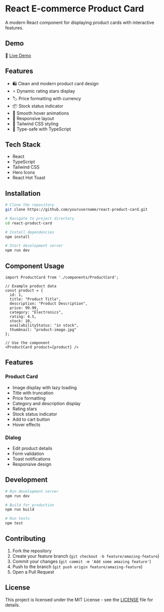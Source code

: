 # React E-commerce Product Card

A modern React component for displaying product cards with interactive features.

## Demo

🚀 [Live Demo](https://diploama-task1.netlify.app/)

## Features

- 🛍️ Clean and modern product card design
- ⭐ Dynamic rating stars display
- 🏷️ Price formatting with currency
- 📦 Stock status indicator
- 🔄 Smooth hover animations
- 📱 Responsive layout
- 🎨 Tailwind CSS styling
- 🚀 Type-safe with TypeScript

## Tech Stack

- React
- TypeScript
- Tailwind CSS
- Hero Icons
- React Hot Toast

## Installation

```bash
# Clone the repository
git clone https://github.com/yourusername/react-product-card.git

# Navigate to project directory
cd react-product-card

# Install dependencies
npm install

# Start development server
npm run dev
```

## Component Usage

```tsx
import ProductCard from './components/ProductCard';

// Example product data
const product = {
  id: 1,
  title: "Product Title",
  description: "Product Description",
  price: 99.99,
  category: "Electronics",
  rating: 4.5,
  stock: 10,
  availabilityStatus: "in stock",
  thumbnail: "product-image.jpg"
};

// Use the component
<ProductCard product={product} />
```

## Features

### Product Card
- Image display with lazy loading
- Title with truncation
- Price formatting
- Category and description display
- Rating stars
- Stock status indicator
- Add to cart button
- Hover effects

### Dialog
- Edit product details
- Form validation
- Toast notifications
- Responsive design

## Development

```bash
# Run development server
npm run dev

# Build for production
npm run build

# Run tests
npm test
```

## Contributing

1. Fork the repository
2. Create your feature branch (`git checkout -b feature/amazing-feature`)
3. Commit your changes (`git commit -m 'Add some amazing feature'`)
4. Push to the branch (`git push origin feature/amazing-feature`)
5. Open a Pull Request

## License

This project is licensed under the MIT License - see the [LICENSE](LICENSE) file for details.
